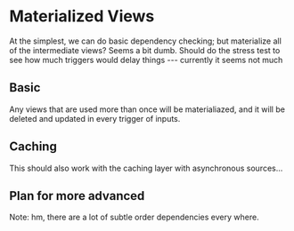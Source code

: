 # Materialized Views

At the simplest, we can do basic dependency checking; but materialize all of the intermediate views? Seems a bit dumb. Should do the stress test to see how much triggers would delay things --- currently it seems not much

## Basic

Any views that are used more than once will be materialiazed, and it will be deleted and updated in every trigger of inputs.


## Caching

This should also work with the caching layer with asynchronous sources... 

## Plan for more advanced

Note: hm, there are a lot of subtle order dependencies every where.